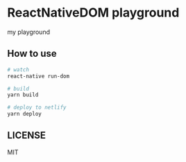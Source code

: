 # ReactNativeDOM playground

my playground

## How to use

```sh
# watch
react-native run-dom

# build
yarn build

# deploy to netlify
yarn deploy
```

## LICENSE

MIT
